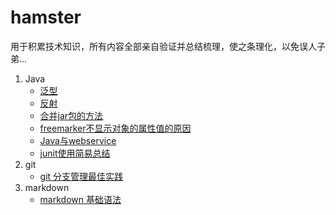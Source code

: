 # hamster
用于积累技术知识，所有内容全部亲自验证并总结梳理，使之条理化，以免误人子弟...  
1. Java  
	- [泛型](java/泛型.md)   
	- [反射](java/反射.md)  
	- [合并jar包的方法](java/合并jar包的方法.md)  
	- [freemarker不显示对象的属性值的原因](java/freemarker不显示对象的属性值的原因.md)  
	- [Java与webservice](java/Java与webservice.md)  
	- [junit使用简易总结](java/junit使用简易总结.md)  
2. git  
	- [git 分支管理最佳实践](git/git分支管理最佳实践.md)  
3. markdown  
	- [markdown 基础语法](markdown/markdown基础语法.md)